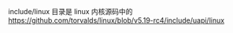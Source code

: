 


include/linux 目录是 linux 内核源码中的 https://github.com/torvalds/linux/blob/v5.19-rc4/include/uapi/linux
